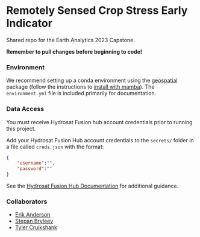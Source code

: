 # Remotely Sensed Crop Stress Early Indicator

Shared repo for the Earth Analytics 2023 Capstone.

**Remember to pull changes before beginning to code!**

### Environment

We recommend setting up a conda environment using the [geospatial](https://geospatial.gishub.org/) package (follow the instructions to [install with mamba](https://geospatial.gishub.org/installation/#using-mamba)). The `environment.yml` file is included primarily for documentation.

### Data Access

You must receive Hydrosat Fusion hub account credentials prior to running this project. 

Add your Hydrosat Fusion Hub account credentials to the `secrets/` folder in a file called `creds.json` with the format:

```json
{
    "username":"",
    "password":""
}
```

See the [Hydrosat Fusion Hub Documentation](https://hydrosat.github.io/fusion-hub-docs/intro.html) for additional guidance.

### Collaborators
- [Erik Anderson](https://github.com/eriktuck)
- [Stepan Bryleev](https://github.com/StepanBryleev)
- [Tyler Cruikshank](https://github.com/tcruicks)
